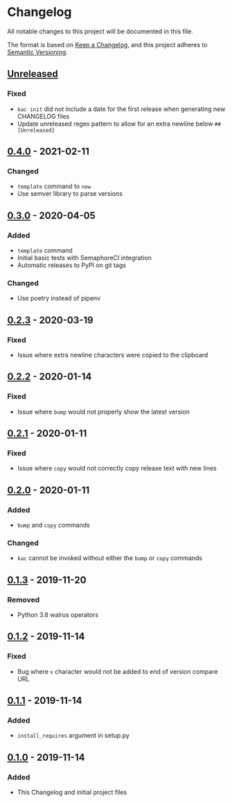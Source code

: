 # Changelog
All notable changes to this project will be documented in this file.

The format is based on [Keep a Changelog](https://keepachangelog.com/en/1.0.0/),
and this project adheres to [Semantic Versioning](https://semver.org/spec/v2.0.0.html).

## [Unreleased]
### Fixed
- `kac init` did not include a date for the first release when generating new CHANGELOG files
- Update unreleased regex pattern to allow for an extra newline below `## [Unreleased]`

## [0.4.0] - 2021-02-11
### Changed
- `template` command to `new`
- Use semver library to parse versions

## [0.3.0] - 2020-04-05
### Added
- `template` command
- Initial basic tests with SemaphoreCI integration
- Automatic releases to PyPI on git tags

### Changed
- Use poetry instead of pipenv

## [0.2.3] - 2020-03-19
### Fixed
- Issue where extra newline characters were copied to the clipboard

## [0.2.2] - 2020-01-14
### Fixed
- Issue where `bump` would not properly show the latest version 

## [0.2.1] - 2020-01-11
### Fixed
- Issue where `copy` would not correctly copy release text with new lines

## [0.2.0] - 2020-01-11
### Added
- `bump` and `copy` commands

### Changed
- `kac` cannot be invoked without either the `bump` or `copy` commands

## [0.1.3] - 2019-11-20
### Removed
- Python 3.8 walrus operators

## [0.1.2] - 2019-11-14
### Fixed
- Bug where `v` character would not be added to end of version compare URL

## [0.1.1] - 2019-11-14
### Added
- `install_requires` argument in setup.py

## [0.1.0] - 2019-11-14
### Added
- This Changelog and initial project files

[Unreleased]: https://github.com/atwalsh/kac/compare/v0.4.0...master
[0.4.0]: https://github.com/atwalsh/kac/compare/v0.3.0...v0.4.0
[0.3.0]: https://github.com/atwalsh/kac/compare/v0.2.3...v0.3.0
[0.2.3]: https://github.com/atwalsh/kac/compare/v0.2.2...v0.2.3
[0.2.2]: https://github.com/atwalsh/kac/compare/v0.2.1...v0.2.2
[0.2.1]: https://github.com/atwalsh/kac/compare/v0.2.0...v0.2.1
[0.2.0]: https://github.com/atwalsh/kac/compare/v0.1.3...v0.2.0
[0.1.3]: https://github.com/atwalsh/kac/compare/v0.1.2...v0.1.3
[0.1.2]: https://github.com/atwalsh/kac/compare/v0.1.1...v0.1.2
[0.1.1]: https://github.com/atwalsh/kac/compare/v0.1.0...v0.1.1
[0.1.0]: https://github.com/atwalsh/kac/releases/tag/v0.1.0
